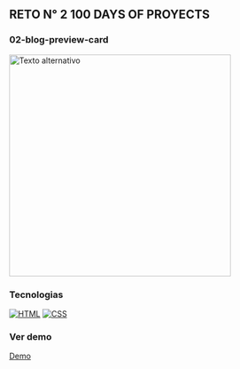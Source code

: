 ## RETO N° 2 100 DAYS OF PROYECTS 

### 02-blog-preview-card

<img src="https://cdn.hashnode.com/res/hashnode/image/upload/v1713842450885/3a213a9e-677d-4404-9cda-da538c64868d.jpeg?auto=compress,format&format=webp" alt="Texto alternativo" width="400"/>

### Tecnologias
[![HTML](https://img.shields.io/badge/HTML5-orange?style=flat&logo=html5)](https://developer.mozilla.org/en-US/docs/Web/Guide/HTML/HTML5)
[![CSS](https://img.shields.io/badge/CSS3-blue?style=flat&logo=css3)](https://developer.mozilla.org/en-US/docs/Web/CSS)

### Ver demo

[Demo](https://lohanao.github.io/02-blog-preview-card/)
